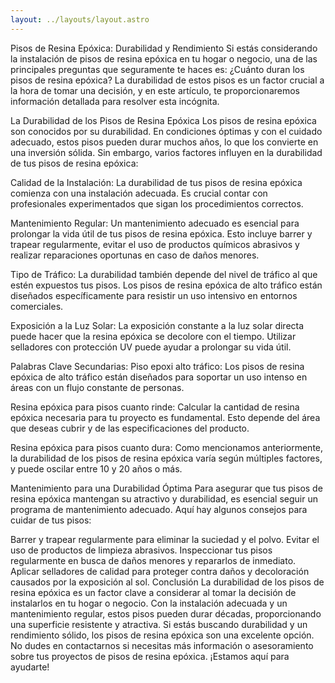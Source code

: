 ```yaml
---
layout: ../layouts/layout.astro
---
```


Pisos de Resina Epóxica: Durabilidad y Rendimiento
Si estás considerando la instalación de pisos de resina epóxica en tu hogar o negocio, una de las principales preguntas que seguramente te haces es: ¿Cuánto duran los pisos de resina epóxica? La durabilidad de estos pisos es un factor crucial a la hora de tomar una decisión, y en este artículo, te proporcionaremos información detallada para resolver esta incógnita.

La Durabilidad de los Pisos de Resina Epóxica
Los pisos de resina epóxica son conocidos por su durabilidad. En condiciones óptimas y con el cuidado adecuado, estos pisos pueden durar muchos años, lo que los convierte en una inversión sólida. Sin embargo, varios factores influyen en la durabilidad de tus pisos de resina epóxica:

Calidad de la Instalación: La durabilidad de tus pisos de resina epóxica comienza con una instalación adecuada. Es crucial contar con profesionales experimentados que sigan los procedimientos correctos.

Mantenimiento Regular: Un mantenimiento adecuado es esencial para prolongar la vida útil de tus pisos de resina epóxica. Esto incluye barrer y trapear regularmente, evitar el uso de productos químicos abrasivos y realizar reparaciones oportunas en caso de daños menores.

Tipo de Tráfico: La durabilidad también depende del nivel de tráfico al que estén expuestos tus pisos. Los pisos de resina epóxica de alto tráfico están diseñados específicamente para resistir un uso intensivo en entornos comerciales.

Exposición a la Luz Solar: La exposición constante a la luz solar directa puede hacer que la resina epóxica se decolore con el tiempo. Utilizar selladores con protección UV puede ayudar a prolongar su vida útil.

Palabras Clave Secundarias:
Piso epoxi alto tráfico: Los pisos de resina epóxica de alto tráfico están diseñados para soportar un uso intenso en áreas con un flujo constante de personas.

Resina epóxica para pisos cuanto rinde: Calcular la cantidad de resina epóxica necesaria para tu proyecto es fundamental. Esto depende del área que deseas cubrir y de las especificaciones del producto.

Resina epóxica para pisos cuanto dura: Como mencionamos anteriormente, la durabilidad de los pisos de resina epóxica varía según múltiples factores, y puede oscilar entre 10 y 20 años o más.

Mantenimiento para una Durabilidad Óptima
Para asegurar que tus pisos de resina epóxica mantengan su atractivo y durabilidad, es esencial seguir un programa de mantenimiento adecuado. Aquí hay algunos consejos para cuidar de tus pisos:

Barrer y trapear regularmente para eliminar la suciedad y el polvo.
Evitar el uso de productos de limpieza abrasivos.
Inspeccionar tus pisos regularmente en busca de daños menores y repararlos de inmediato.
Aplicar selladores de calidad para proteger contra daños y decoloración causados por la exposición al sol.
Conclusión
La durabilidad de los pisos de resina epóxica es un factor clave a considerar al tomar la decisión de instalarlos en tu hogar o negocio. Con la instalación adecuada y un mantenimiento regular, estos pisos pueden durar décadas, proporcionando una superficie resistente y atractiva. Si estás buscando durabilidad y un rendimiento sólido, los pisos de resina epóxica son una excelente opción. No dudes en contactarnos si necesitas más información o asesoramiento sobre tus proyectos de pisos de resina epóxica. ¡Estamos aquí para ayudarte!
